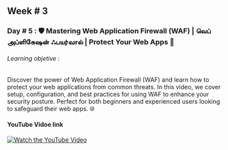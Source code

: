 ## Week # 3
### Day # 5 : 🛡️ Mastering Web Application Firewall (WAF) | வெப் அப்ளிகேஷன் ஃபயர்வால் | Protect Your Web Apps 🚀

###### Learning objetive :
Discover the power of Web Application Firewall (WAF) and learn how to protect your web applications from common threats. In this video, we cover setup, configuration, and best practices for using WAF to enhance your security posture. Perfect for both beginners and experienced users looking to safeguard their web apps. 🌐
#### YouTube Vidoe link
[![Watch the YouTube Video](https://img.youtube.com/vi/1qXIIXWWhn8/0.jpg)](https://www.youtube.com/watch?v=1qXIIXWWhn8)